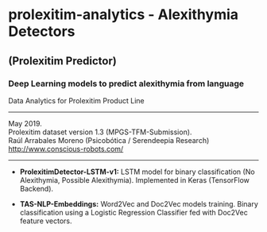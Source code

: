 # prolexitim-analytics - Alexithymia Detectors 
## (Prolexitim Predictor)
### Deep Learning models to predict alexithymia from language
Data Analytics for Prolexitim Product Line
<hr>
May 2019.<br> Prolexitim dataset version 1.3 (MPGS-TFM-Submission).<br> 
Raúl Arrabales Moreno (Psicobótica / Serendeepia Research)<br>
<a target="_blank" href="http://www.conscious-robots.com/">http://www.conscious-robots.com/</a> <br>
<hr>

- **ProlexitimDetector-LSTM-v1:** LSTM model for binary classification (No Alexithymia, Possible Alexithymia). Implemented in Keras (TensorFlow Backend). 

- **TAS-NLP-Embeddings:** Word2Vec and Doc2Vec models training. Binary classification using a Logistic Regression Classifier fed with Doc2Vec feature vectors. 


